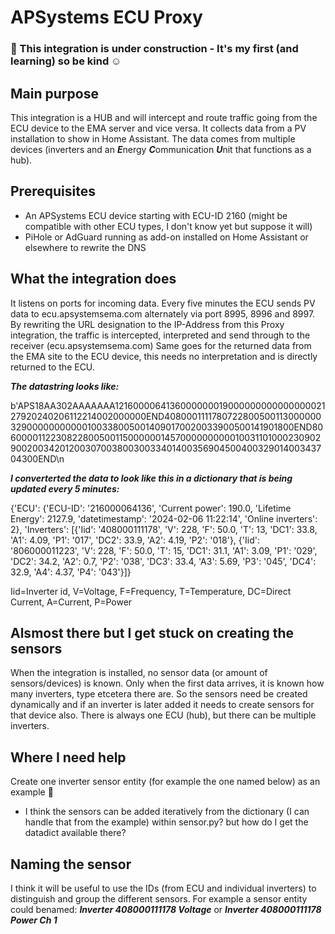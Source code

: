 # APSystems ECU Proxy

### &#x1F534; This integration is under construction - It's my first (and learning) so be kind ☺️

## Main purpose
This integration is a HUB and will intercept and route traffic going from the ECU device to the EMA server and vice versa.
It collects data from a PV installation to show in Home Assistant. The data comes from multiple devices (inverters and an ***E***nergy ***C***ommunication ***U***nit that functions as a hub).

## Prerequisites
- An APSystems ECU device starting with ECU-ID 2160 (might be compatible with other ECU types, I don't know yet but suppose it will)
- PiHole or AdGuard running as add-on installed on Home Assistant or elsewhere to rewrite the DNS

## What the integration does
It listens on ports for incoming data. Every five minutes the ECU sends PV data to ecu.apsystemsema.com alternately via port 8995, 8996 and 8997.
By rewriting the URL designation to the IP-Address from this Proxy integration, the traffic is intercepted, interpreted and send through to the receiver (ecu.apsystemsema.com)
Same goes for the returned data from the EMA site to the ECU device, this needs no interpretation and is directly returned to the ECU.

***The datastring looks like:***

b'APS18AA302AAAAAAA121600006413600000001900000000000000002127920240206112214002000000END4080001111780722800500113000000329000000000001003380050014090170020033900500141901800END80600001122308228005001150000001457000000000010031101000230902900200342012003070038003003340140035690450040032901400343704300END\n

***I converterted the data to look like this in a dictionary that is being updated every 5 minutes:***

{'ECU': {'ECU-ID': '216000064136', 'Current power': 190.0, 'Lifetime Energy': 2127.9, 'datetimestamp': '2024-02-06 11:22:14', 'Online inverters': 2}, 'Inverters': [{'Iid': '408000111178', 'V': 228, 'F': 50.0, 'T': 13, 'DC1': 33.8, 'A1': 4.09, 'P1': '017', 'DC2': 33.9, 'A2': 4.19, 'P2': '018'}, {'Iid': '806000011223', 'V': 228, 'F': 50.0, 'T': 15, 'DC1': 31.1, 'A1': 3.09, 'P1': '029', 'DC2': 34.2, 'A2': 0.7, 'P2': '038', 'DC3': 33.4, 'A3': 5.69, 'P3': '045', 'DC4': 32.9, 'A4': 4.37, 'P4': '043'}]}

Iid=Inverter id, V=Voltage, F=Frequency, T=Temperature, DC=Direct Current, A=Current, P=Power

## Alsmost there but I get stuck on creating the sensors
When the integration is installed, no sensor data (or amount of sensors/devices) is known. 
Only when the first data arrives, it is known how many inverters, type etcetera there are. 
So the sensors need be created dynamically and if an inverter is later added it needs to create sensors for that device also.
There is always one ECU (hub), but there can be multiple inverters.

## Where I need help
Create one inverter sensor entity (for example the one named below) as an example 🙏
- I think the sensors can be added iteratively from the dictionary (I can handle that from the example) within sensor.py? but how do I get the datadict available there?

## Naming the sensor
I think it will be useful to use the IDs (from ECU and individual inverters) to distinguish and group the different sensors.
For example a sensor entity could benamed: ***Inverter 408000111178 Voltage*** or ***Inverter 408000111178 Power Ch 1***
